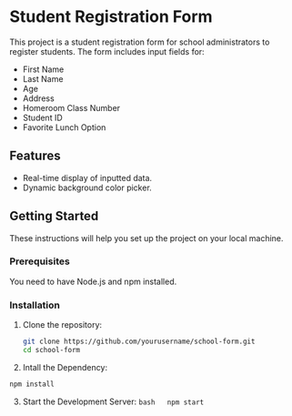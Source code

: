 # Student Registration Form

This project is a student registration form for school administrators to register students. The form includes input fields for:

- First Name
- Last Name
- Age
- Address
- Homeroom Class Number
- Student ID
- Favorite Lunch Option

## Features

- Real-time display of inputted data.
- Dynamic background color picker.

## Getting Started

These instructions will help you set up the project on your local machine.

### Prerequisites

You need to have Node.js and npm installed.

### Installation

1. Clone the repository:

   ```bash
   git clone https://github.com/yourusername/school-form.git
   cd school-form

2. Intall the Dependency:
   
  ```bash
  npm install
  ```

3. Start the Development Server:
   ```bash   npm start ```
